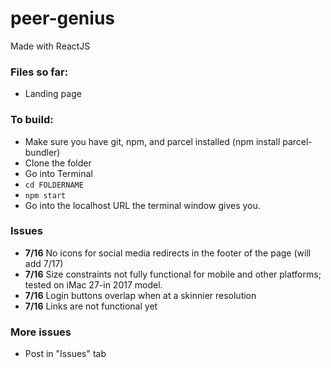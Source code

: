 # peer-genius
Made with ReactJS
### Files so far:
- Landing page
### To build:
- Make sure you have git, npm, and parcel installed (npm install parcel-bundler)
- Clone the folder
- Go into Terminal
- ```cd FOLDERNAME```
- ```npm start```
- Go into the localhost URL the terminal window gives you.
### Issues
- **7/16** No icons for social media redirects in the footer of the page (will add 7/17)
- **7/16** Size constraints not fully functional for mobile and other platforms; tested on iMac 27-in 2017 model.
- **7/16** Login buttons overlap when at a skinnier resolution
- **7/16** Links are not functional yet
### More issues
- Post in "Issues" tab
